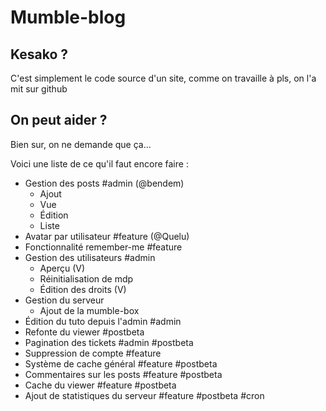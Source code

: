 # Mumble-blog

## Kesako ?

C'est simplement le code source d'un site, comme on travaille à pls, on l'a mit sur github

## On peut aider ?

Bien sur, on ne demande que ça...

Voici une liste de ce qu'il faut encore faire :

+ Gestion des posts #admin (@bendem)
  + Ajout
  + Vue
  + Édition
  + Liste
+ Avatar par utilisateur #feature (@Quelu)
+ Fonctionnalité remember-me #feature
+ Gestion des utilisateurs #admin
  + Aperçu (V)
  + Réinitialisation de mdp
  + Édition des droits (V)
+ Gestion du serveur
  + Ajout de la mumble-box
+ Édition du tuto depuis l'admin #admin
+ Refonte du viewer #postbeta
+ Pagination des tickets #admin #postbeta
+ Suppression de compte #feature
+ Système de cache général #feature #postbeta
+ Commentaires sur les posts #feature #postbeta
+ Cache du viewer #feature #postbeta
+ Ajout de statistiques du serveur #feature #postbeta #cron

